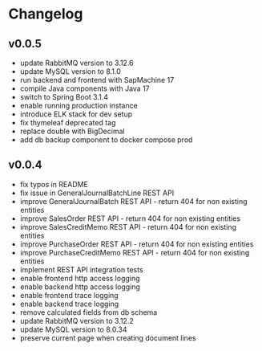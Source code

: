 # Changelog

## v0.0.5

- update RabbitMQ version to 3.12.6
- update MySQL version to 8.1.0
- run backend and frontend with SapMachine 17
- compile Java components with Java 17
- switch to Spring Boot 3.1.4
- enable running production instance
- introduce ELK stack for dev setup
- fix thymeleaf deprecated tag
- replace double with BigDecimal
- add db backup component to docker compose prod

## v0.0.4

- fix typos in README
- fix issue in GeneralJournalBatchLine REST API
- improve GeneralJournalBatch REST API - return 404 for non existing entities
- improve SalesOrder REST API - return 404 for non existing entities
- improve SalesCreditMemo REST API - return 404 for non existing entities
- improve PurchaseOrder REST API - return 404 for non existing entities
- improve PurchaseCreditMemo REST API - return 404 for non existing entities
- implement REST API integration tests
- enable frontend http access logging
- enable backend http access logging
- enable frontend trace logging
- enable backend trace logging
- remove calculated fields from db schema
- update RabbitMQ version to 3.12.2
- update MySQL version to 8.0.34
- preserve current page when creating document lines
